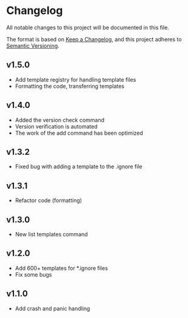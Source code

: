 # Changelog

All notable changes to this project will be documented in this file.

The format is based on [Keep a Changelog](https://keepachangelog.com), and this project adheres to
[Semantic Versioning](https://semver.org).
## v1.5.0

- Add template registry for handling template files
- Formatting the code, transferring templates

## v1.4.0

- Added the version check command
- Version verification is automated
- The work of the add command has been optimized

## v1.3.2

- Fixed bug with adding a template to the .ignore file

## v1.3.1

- Refactor code (formatting)

## v1.3.0

- New list templates command

## v1.2.0

- Add 600+ templates for *.ignore files
- Fix some bugs

## v1.1.0

- Add crash and panic handling